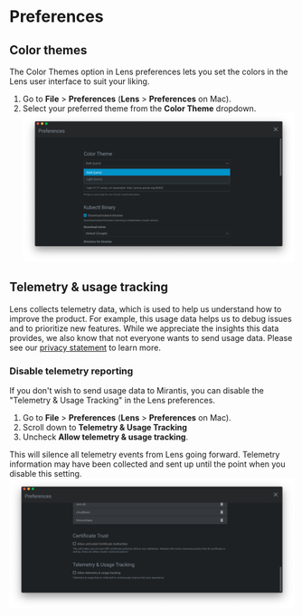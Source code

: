 # Preferences


## Color themes

The Color Themes option in Lens preferences lets you set the colors in the Lens user interface to suit your liking.

1. Go to **File** > **Preferences** (**Lens** > **Preferences** on Mac). 
2. Select your preferred theme from the **Color Theme** dropdown. 
![Color Theme](images/color-theme.png)


## Telemetry & usage tracking

Lens collects telemetry data, which is used to help us understand how to improve the product. For example, this usage data helps us to debug issues and to prioritize new features. While we appreciate the insights this data provides, we also know that not everyone wants to send usage data. Please see our [privacy statement](https://www.mirantis.com/company/privacy-policy/) to learn more.


### Disable telemetry reporting

If you don't wish to send usage data to Mirantis, you can disable the "Telemetry & Usage Tracking" in the Lens preferences.

1. Go to **File** > **Preferences** (**Lens** > **Preferences** on Mac).
2. Scroll down to **Telemetry & Usage Tracking**
3. Uncheck **Allow telemetry & usage tracking**. 

This will silence all telemetry events from Lens going forward. Telemetry information may have been collected and sent up until the point when you disable this setting.
![Disable Telemetry & Usage Tracking](images/disabled-telemetry-usage-tracking.png)

